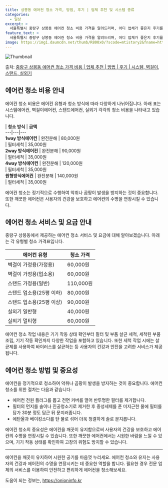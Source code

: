 ```yaml
---
title: 상봉동 에어컨 청소 가격, 방법, 후기 | 업체 추천 및 시스템 종류
categories:
  - 일상
excerpt: >
  서울특별시 중랑구 상봉동 에어컨 청소 비용 가격을 알려드리며, 어디 업체가 좋은지 후기를 통해 알아보겠습니다. 현재 글에서는 시스템, 벽걸이, 스탠드, 실외기 각각에 대해 청소 비용이 나와 있으니 참고하시면 되겠습니다. 에어컨 분해 청소 방법 보기 👈 클릭셀프 에어컨 청소 방법 보기👈 클릭중랑구 상봉동 에어컨 청소 비용시스템에어컨 방식클리닝방식금액1way 방식에어컨 완전분해80,000원1way 방식에어컨 필터세척35,000원2way 방식에어컨 완전분해90,000원2way 방식에어컨 필터세척35,000원4way 방식에어컨 완전분해120,000원4way 방식에어컨 필터세척35,000원원형방식에어컨 완전분해140,000원원형방식에어컨 필터세척35,000원에어컨 청소 견적 샘플 보기 👈 클릭에어컨 냄새의 원인에..
feature_text: >
  서울특별시 중랑구 상봉동 에어컨 청소 비용 가격을 알려드리며, 어디 업체가 좋은지 후기를 통해 알아보겠습니다. 현재 글에서는 시스템, 벽걸이, 스탠드, 실외기 각각에 대해 청소 비용이 나와 있으니 참고하시면 되겠습니다. 에어컨 분해 청소 방법 보기 👈 클릭셀프 에어컨 청소 방법 보기👈 클릭중랑구 상봉동 에어컨 청소 비용시스템에어컨 방식클리닝방식금액1way 방식에어컨 완전분해80,000원1way 방식에어컨 필터세척35,000원2way 방식에어컨 완전분해90,000원2way 방식에어컨 필터세척35,000원4way 방식에어컨 완전분해120,000원4way 방식에어컨 필터세척35,000원원형방식에어컨 완전분해140,000원원형방식에어컨 필터세척35,000원에어컨 청소 견적 샘플 보기 👈 클릭에어컨 냄새의 원인에..
image: https://img1.daumcdn.net/thumb/R800x0/?scode=mtistory2&fname=https%3A%2F%2Fblog.kakaocdn.net%2Fdn%2FlHcOA%2FbtsHv7RkaBg%2F2ZyS7k1rUZMKPwUyKl9Jok%2Fimg.webp
---
```


![Thumbnail](https://img1.daumcdn.net/thumb/R800x0/?scode=mtistory2&fname=https%3A%2F%2Fblog.kakaocdn.net%2Fdn%2FlHcOA%2FbtsHv7RkaBg%2F2ZyS7k1rUZMKPwUyKl9Jok%2Fimg.webp)

<p>출처: <a href="https://onioninfo.kr/entry/%EC%A4%91%EB%9E%91%EA%B5%AC-%EC%83%81%EB%B4%89%EB%8F%99-%EC%97%90%EC%96%B4%EC%BB%A8-%EC%B2%AD%EC%86%8C-%EA%B0%80%EA%B2%A9-%EB%B9%84%EC%9A%A9-%EC%97%85%EC%B2%B4-%EC%B6%94%EC%B2%9C-%EB%B0%A9%EB%B2%95-%ED%9B%84%EA%B8%B0-%EC%8B%9C%EC%8A%A4%ED%85%9C-%EB%B2%BD%EA%B1%B8%EC%9D%B4-%EC%8A%A4%ED%83%A0%EB%93%9C-%EC%8B%A4%EC%99%B8%EA%B8%B0" rel="dofollow">중랑구 상봉동 에어컨 청소 가격 비용 | 업체 추천 | 방법 | 후기 | 시스템, 벽걸이, 스탠드, 실외기</a> </p>

## 에어컨 청소 비용 안내

에어컨 청소 비용은 에어컨 유형과 청소 방식에 따라 다양하게 나뉘어집니다. 아래 표는 시스템에어컨, 벽걸이에어컨, 스탠드에어컨, 실외기
각각의 청소 비용을 나타내고 있습니다.

  | **청소 방식** | **금액**  
---|---|---  
**1way 방식에어컨** | 완전분해 | 80,000원  
  | 필터세척 | 35,000원  
**2way 방식에어컨** | 완전분해 | 90,000원  
  | 필터세척 | 35,000원  
**4way 방식에어컨** | 완전분해 | 120,000원  
  | 필터세척 | 35,000원  
**원형방식에어컨** | 완전분해 | 140,000원  
  | 필터세척 | 35,000원  
  
에어컨 청소는 정기적으로 수행하여 악취나 곰팡이 발생을 방지하는 것이 중요합니다. 또한 깨끗한 에어컨은 사용자의 건강을 보호하고 에어컨의
수명을 연장시킬 수 있습니다.

## 에어컨 청소 서비스 및 요금 안내

중랑구 상봉동에서 제공하는 에어컨 청소 서비스 및 요금에 대해 알아보겠습니다. 아래는 각 유형별 청소 가격표입니다.

**에어컨 유형** | **청소 가격**  
---|---  
벽걸이 가정용(가정용) | 60,000원  
벽걸이 가정용(업소용) | 60,000원  
스탠드 가정용(일반) | 110,000원  
스탠드 업소용(25평 이하) | 80,000원  
스탠드 업소용(25평 이상) | 90,000원  
실외기 일반형 | 40,000원  
실외기 멀티형 | 60,000원  
  
에어컨 청소 작업 내용은 기기 작동 상태 확인부터 필터 및 부품 살균 세척, 세척된 부품 조립, 기기 작동 확인까지 다양한 작업을 포함하고
있습니다. 또한 세척 작업 시에는 살균제를 사용하여 바이러스를 살균하는 등 사용자의 건강과 안전을 고려한 서비스가 제공됩니다.

## 에어컨 청소 방법 및 중요성

에어컨을 정기적으로 청소하여 악취나 곰팡이 발생을 방지하는 것이 중요합니다. 에어컨 청소를 위한 절차는 다음과 같습니다:

  * 에어컨 전원 플러그를 뽑고 전면 커버를 열어 반투명한 필터를 제거합니다.
  * 필터의 먼지를 솔이나 진공청소기로 제거한 후 중성세제를 푼 미지근한 물에 필터를 담가 30분 정도 담근 뒤 문지러줍니다.
  * 에탄올과 베이킹소다를 탄 물로 섞어 더욱 청결하게 솔로 문지릅니다.

에어컨 청소의 중요성은 에어컨을 깨끗이 유지함으로써 사용자의 건강을 보호하고 에어컨의 수명을 연장시킬 수 있습니다. 또한 깨끗한 에어컨에서는
시원한 바람을 느낄 수 있으며, 기기 작동 상태를 확인하여 고장의 위험도 방지할 수 있습니다.

* * *

에어컨을 깨끗이 유지하여 시원한 공기를 마음껏 누리세요. 에어컨 청소와 유지는 사용자의 건강과 에어컨의 수명을 연장시키는 데 중요한 역할을
합니다. 필요한 경우 전문 업체의 서비스를 이용하여 안전하고 편리하게 에어컨을 청소해보세요.



 

도움이 되는 정보는, <a href="https://onioninfo.kr" rel="dofollow">https://onioninfo.kr</a>


